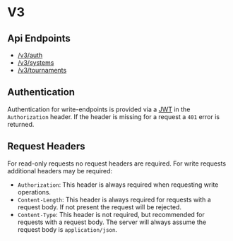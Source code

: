# V3

## Api Endpoints

- [/v3/auth](auth.md)
- [/v3/systems](systems.md)
- [/v3/tournaments](tournaments.md)

## Authentication

Authentication for write-endpoints is provided via a [JWT](https://jwt.io) in the `Authorization` header. If the header is missing for a request a `401` error
is returned.

## Request Headers

For read-only requests no request headers are required. For write requests additional headers may be required:

- `Authorization`: This header is always required when requesting write operations.
- `Content-Length`: This header is always required for requests with a request body. If not present the request will be rejected.
- `Content-Type`: This header is not required, but recommended for requests with a request body. The server will always assume the request body is `application/json`.
